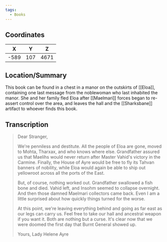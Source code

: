 ```yaml
---
tags:
  - Books
---
```


## Coordinates
| **X** | **Y** | **Z** |
| :---: | :---: | :---: |
| -589  |  107  | 4671  |

## Location/Summary
This book can be found in a chest in a manor on the outskirts of [[Eloa]], containing one last message from the noblewoman who last inhabited the manor. She and her family fled Eloa after [[Maelmari]] forces began to re-assert control over the area, and leaves the hall and the [[Sharksbane]] artifact to whoever finds this book.

## Transcription
> Dear Stranger,
>
> We're penniless and destitute. All the people of Eloa are gone, moved to Mohta, Tharxax, and who knows where else. Grandfather assured us that Maelihs would never return after Master Vahid's victory in the Carmine. Finally, the House of Ayre would be free to fly its Tahvan banners of nobility, while Eloa would again be able to ship out yellowroot across all the ports of the East.
>
> But, of course, nothing worked out. Grandfather swallowed a fish bone and died. Vahid left, and Insohm seemed to collapse overnight. And then those damned Maelmari collectors came back. Even I am a little surprised about how quickly things turned for the worse.
>
> At this point, we're leaving everything behind and going as far east as our legs can carry us. Feel free to take our hall and ancestral weapon if you want it. Both are nothing but a curse. It's clear now that we were doomed the first day that Burnt General showed up.
>
> Yours,
> Lady Helene Ayre


